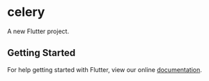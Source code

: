 # celery

A new Flutter project.

## Getting Started

For help getting started with Flutter, view our online
[documentation](https://flutter.io/).
